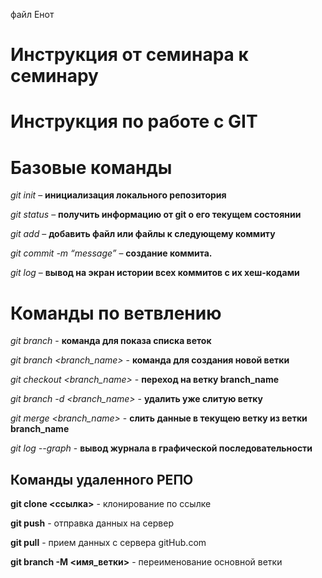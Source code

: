 файл Енот

# Инструкция от семинара к семинару

# Инструкция по работе с GIT

# Базовые команды

*git init* – **инициализация локального репозитория**

*git status* – **получить информацию от git о его текущем состоянии**

*git add* – **добавить файл или файлы к следующему коммиту**

*git commit -m “message”* – **создание коммита.**

*git log* – **вывод на экран истории всех коммитов с их хеш-кодами**


# Команды по ветвлению

*git branch* - **команда для показа списка веток**

*git branch <branch_name>* - **команда для создания новой ветки**

*git checkout <branch_name>* - **переход на ветку branch_name**

*git branch -d <branch_name>* - **удалить уже слитую ветку**

*git merge <branch_name>* - **слить данные в текущею ветку из ветки branch_name**

*git log --graph* - **вывод журнала в графической последовательности**

## Команды удаленного РЕПО

**git clone <ссылка>** - клонирование по ссылке

**git push** - отправка данных на сервер

**git pull** - прием данных с сервера gitHub.com

**git branch -M <имя_ветки>** - переименование основной ветки

